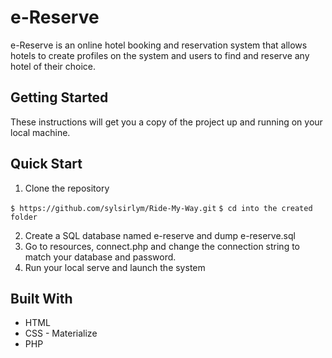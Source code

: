 # e-Reserve
e-Reserve is an online hotel booking and reservation system that allows hotels to create profiles on the system and users to find and reserve any hotel of their choice.

## Getting Started
These instructions will get you a copy of the project up and running on your local machine.

## Quick Start

1. Clone the repository

`$ https://github.com/sylsirlym/Ride-My-Way.git`
`$ cd into the created folder`

2. Create a SQL database named e-reserve and dump e-reserve.sql
3. Go to resources, connect.php and change the connection string to match your database and password.
4. Run your local serve and launch the system
## Built With

* HTML
* CSS - Materialize
* PHP
